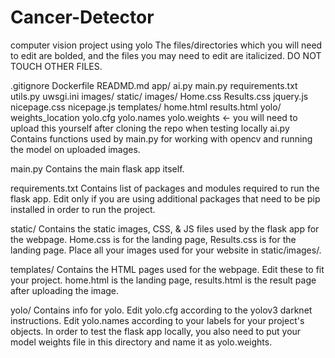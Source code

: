 # Cancer-Detector
 computer vision project using yolo
 The files/directories which you will need to edit are bolded, and the files you may need to edit are italicized. DO NOT TOUCH OTHER FILES.

.gitignore
Dockerfile
READMD.md
app/
ai.py
main.py
requirements.txt
utils.py
uwsgi.ini
images/
static/
images/
Home.css
Results.css
jquery.js
nicepage.css
nicepage.js
templates/
home.html
results.html
yolo/
weights_location
yolo.cfg
yolo.names
yolo.weights <- you will need to upload this yourself after cloning the repo when testing locally
ai.py
Contains functions used by main.py for working with opencv and running the model on uploaded images.

main.py
Contains the main flask app itself.

requirements.txt
Contains list of packages and modules required to run the flask app. Edit only if you are using additional packages that need to be pip installed in order to run the project.

static/
Contains the static images, CSS, & JS files used by the flask app for the webpage. Home.css is for the landing page, Results.css is for the landing page. Place all your images used for your website in static/images/.

templates/
Contains the HTML pages used for the webpage. Edit these to fit your project. home.html is the landing page, results.html is the result page after uploading the image.

yolo/
Contains info for yolo. Edit yolo.cfg according to the yolov3 darknet instructions. Edit yolo.names according to your labels for your project's objects. In order to test the flask app locally, you also need to put your model weights file in this directory and name it as yolo.weights.
